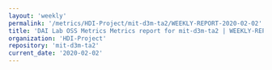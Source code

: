 ```yaml
---
layout: 'weekly'
permalink: '/metrics/HDI-Project/mit-d3m-ta2/WEEKLY-REPORT-2020-02-02'
title: 'DAI Lab OSS Metrics Metrics report for mit-d3m-ta2 | WEEKLY-REPORT-2020-02-02'
organization: 'HDI-Project'
repository: 'mit-d3m-ta2'
current_date: '2020-02-02'
---
```


